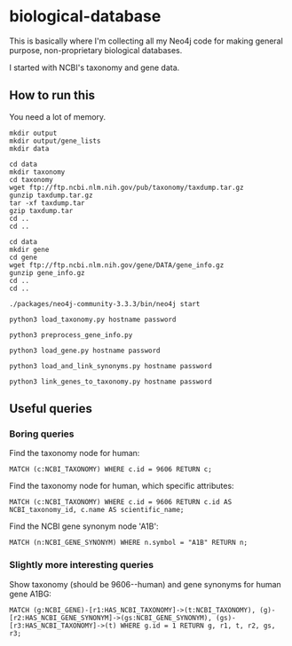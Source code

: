 # biological-database

This is basically where I'm collecting all my Neo4j code for making general purpose, non-proprietary biological databases.

I started with NCBI's taxonomy and gene data.

## How to run this

You need a lot of memory.

```
mkdir output
mkdir output/gene_lists
mkdir data

cd data
mkdir taxonomy
cd taxonomy
wget ftp://ftp.ncbi.nlm.nih.gov/pub/taxonomy/taxdump.tar.gz
gunzip taxdump.tar.gz 
tar -xf taxdump.tar 
gzip taxdump.tar 
cd ..
cd ..

cd data
mkdir gene
cd gene
wget ftp://ftp.ncbi.nlm.nih.gov/gene/DATA/gene_info.gz
gunzip gene_info.gz
cd ..
cd ..

./packages/neo4j-community-3.3.3/bin/neo4j start

python3 load_taxonomy.py hostname password

python3 preprocess_gene_info.py

python3 load_gene.py hostname password

python3 load_and_link_synonyms.py hostname password

python3 link_genes_to_taxonomy.py hostname password
```

## Useful queries

### Boring queries

Find the taxonomy node for human:

```
MATCH (c:NCBI_TAXONOMY) WHERE c.id = 9606 RETURN c;
```

Find the taxonomy node for human, which specific attributes:
```
MATCH (c:NCBI_TAXONOMY) WHERE c.id = 9606 RETURN c.id AS NCBI_taxonomy_id, c.name AS scientific_name;
```

Find the NCBI gene synonym node 'A1B':
```
MATCH (n:NCBI_GENE_SYNONYM) WHERE n.symbol = "A1B" RETURN n;
```

### Slightly more interesting queries

Show taxonomy (should be 9606--human) and gene synonyms for human gene A1BG:
```
MATCH (g:NCBI_GENE)-[r1:HAS_NCBI_TAXONOMY]->(t:NCBI_TAXONOMY), (g)-[r2:HAS_NCBI_GENE_SYNONYM]->(gs:NCBI_GENE_SYNONYM), (gs)-[r3:HAS_NCBI_TAXONOMY]->(t) WHERE g.id = 1 RETURN g, r1, t, r2, gs, r3;
```
